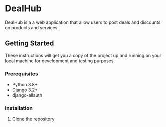 # DealHub

DealHub is a a web application that allow users to post deals and discounts on products and services.

## Getting Started

These instructions will get you a copy of the project up and running on your local machine for development and testing purposes.

### Prerequisites

- Python 3.8+
- Django 3.2+
- django-allauth

### Installation

1. Clone the repository